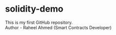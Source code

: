 # solidity-demo
This is my first GitHub repository.
<br>
Author - Raheel Ahmed (Smart Contracts Developer)

